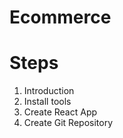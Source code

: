 # Ecommerce

# Steps

1. Introduction
2. Install tools
3. Create React App
4. Create Git Repository
